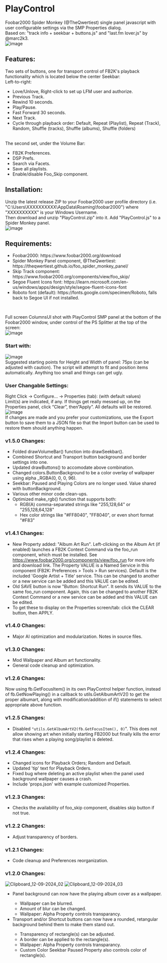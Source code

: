 # PlayControl
Foobar2000 Spider Monkey (@TheQwertiest) single panel javascript with user configurable settings via the SMP Properties dialog.<br>
Based on: "track info + seekbar + buttons.js" and "last.fm lover.js" by @marc2k3.<br>
![image](https://github.com/user-attachments/assets/c18354e5-f536-4dd1-b365-21649329dc37)
<br>
## Features:
Two sets of buttons, one for transport control of FB2K's playback functionality which is located below the center Seekbar:<br>
Left-to-right:<br>
<ul>
  <li>Love/Unlove, Right-click to set up LFM user and authorize.</li>
  <li>Previous Track.</li>
  <li>Rewind 10 seconds.</li>
  <li>Play/Pause.</li>
  <li>Fast Forward 30 seconds.</li>
  <li>Next Track.</li>
  <li>Cycle through playback order: Default, Repeat (Playlist), Repeat (Track), Random, Shuffle (tracks), Shuffle (albums), Shuffle (folders)</li>
</ul>
<br>
The second set, under the Volume Bar:<br>
<ul>
  <li>FB2K Preferences.</li>
  <li>DSP Prefs.</li>
  <li>Search via Facets.</li>
  <li>Save all playlists.</li>
  <li>Enable/disable Foo_Skip component.</li>
</ul>

## Installation:
Unzip the latest release ZIP to your Foobar2000 user profile directory (i.e. "C:\Users\XXXXXXXXXX\AppData\Roaming\foobar2000\") where "XXXXXXXXXX" is your Windows Username.<br>
Then download and unzip "PlayControl.zip" into it.  Add "PlayControl.js" to a Spider Monkey panel.<br>
![image](https://github.com/user-attachments/assets/d7e99f1d-f1e4-465b-911f-c756b5cdf659)

## Requirements:
<ul>
  <li>Foobar2000: https://www.foobar2000.org/download</li>
  <li>Spider Monkey Panel component, @TheQwertiest: https://theqwertiest.github.io/foo_spider_monkey_panel/</li>
  <li>Skip Track component: https://www.foobar2000.org/components/view/foo_skip/</li>
  <li>Segoe Fluent Icons font: https://learn.microsoft.com/en-us/windows/apps/design/style/segoe-fluent-icons-font</li>
  <li>Roboto font (default): https://fonts.google.com/specimen/Roboto, falls back to Segoe UI if not installed.</li>
</ul>
<br>

Full screen ColumnsUI shot with PlayControl SMP panel at the bottom of the Foobar2000 window, under control of the PS Splitter at the top of the screen:<br>
![image](https://github.com/user-attachments/assets/10a6f8f9-49f6-4e5a-a8e4-9c853f5ec1a5)
<br>

### Start with:<br>
![image](https://github.com/user-attachments/assets/83984343-a16c-41f1-9116-d6baf71fb2bf)
<br>
Suggested starting points for Height and Width of panel: 75px (can be adjusted with caution).  The script will attempt to fit and position items automatically.  Anything too small and things can get ugly.<br>

### User Changable Settings:
Right Click -> Configure... -> Properties (tab): (with default values)<br>
Limit(s) are indicated, if any. If things get really messed up, on the Properties panel, click “Clear”, then”Apply”. All defaults will be restored.<br>
![image](https://github.com/user-attachments/assets/8a38d21a-09f7-46ee-8e37-63af601cee59)
<br>
If changes are made and you prefer your customizations, use the Export button to save them to a JSON file so that the Import button can be used to restore them should anything happen.<br>

### v1.5.0 Changes:
- Folded drawVolumeBar() function into drawSeekbar().
- Combined Shortcut and Transport button background and border settings into one.
- Updated drawButtons() to accomodate above combination.
- Changed colors.ButtonBackground to be a color overlay of wallpaper using alpha _RGBA(0, 0, 0, 96).
- Seekbar: Paused and Playing Colors are no longer used.  Value shared with buttonBackground.
- Various other minor code clean-ups.
- Optimized make_rgb() function that supports both:
  -   RGB(A) comma-separated strings like "255,128,64" or "255,128,64,128"
  -   Hex color strings like "#FF8040", "FF8040", or even short format "#F83"

### v1.4.1 Changes:
- New Property added: "Album Art Run".  Left-clicking on the Album Art (if enabled) launches a FB2K Context Command via the foo_run component, which must be installed.  See https://www.foobar2000.org/components/view/foo_run for more info and download link.  The Property VALUE is a Named Service in this component (FB2K: Preferences > Tools > Run services).  Default is the included 'Google Artist + Title' 
service.  This can be changed to another or a new service can be added and this VALUE can be edited.  
- Old SAVE button is now "Button: Shortcut Run".  It sends its VALUE to the same foo_run component.  Again, this can be changed to another FB2K Context Command or a new service can be added and this VALUE can be edited.
- To get these to display on the Properties screen/tab: click the CLEAR button, then APPLY.

### v1.4.0 Changes:
- Major AI optimization and modularization. Notes in source files.

### v1.3.0 Changes:
- Mod Wallpaper and Album art functionality.
- General code cleanup and optimization.

### v1.2.6 Changes:
Now using fb.GetFocusItem() in its own PlayControl helper function, instead of fb.GetNowPlaying() in a callback to utils.GetAlbumArtV2() to get the proper albumart, along with modification/addition of if() statements to select appropriate above function.

### v1.2.5 Changes:
- Disabled `"utils.GetAlbumArtV2(fb.GetFocusItem(), 0)`".  This does not allow showing art when initially starting FB2000 but finally kills the error that rises when a playing song/playlist is deleted.

### v1.2.4 Changes:
- Changed icons for Playback Orders; Random and Default.
- Updated 'tip' text for Playback Orders.
- Fixed bug where deleting an active playlist when the panel used background wallpaper causes a crash.
- Include 'props.json' with example customized Properties.

### v1.2.3 Changes:
<ul>
  <li>Checks the availability of foo_skip component, disables skip button if not true. </li>
</ul>

### v1.2.2 Changes:
<ul>
  <li>Adjust transparency of borders. </li>
</ul>

### v1.2.1 Changes:
<ul>
  <li>Code cleanup and Preferences reorganization. </li>
</ul>

### v1.2.0 Changes:
![Clipboard_12-09-2024_02](https://github.com/user-attachments/assets/0a9738df-a5aa-4118-9107-5594b575d733)
![Clipboard_12-09-2024_03](https://github.com/user-attachments/assets/44f47c9a-ce00-4fe8-a76b-e0e31e89d9b6)
<br>
<ul>
  <li>Panel background can now have the playing album cover as a wallpaper. </li>
    <ul>
      <li>Wallpaper can be blurred. </li>
      <li>Amount of blur can be changed. </li>
      <li>Wallpaper: Alpha Property controls transparancy.</li>
    </ul>
  <li>Transport and/or Shortcut buttons can now have a rounded, retangular background behind them to make them stand out. </li>
    <ul>
      <li>Transparency of rectangle(s) can be adjusted. </li>
      <li>A border can be applied to the rectangle(s). </li>
      <li>Wallpaper: Alpha Property controls transparancy.</li>
      <li>Custom Color Seekbar Paused Property also controls color of rectangle(s).</li>
    </ul>
</ul>
